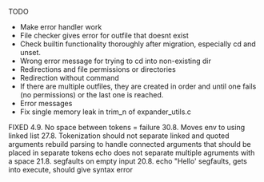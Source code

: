 TODO

- Make error handler work
- File checker gives error for outfile that doesnt exist
- Check builtin functionality thoroughly after migration, especially cd and unset.
- Wrong error message for trying to cd into non-existing dir
- Redirections and file permissions or directories
- Redirection without command
- If there are multiple outfiles, they are created in order and until one fails (no permissions) or the last one is reached.
- Error messages
- Fix single memory leak in trim_n of expander_utils.c

FIXED
4.9. No space between tokens = failure
30.8. Moves env to using linked list
27.8. Tokenization should not separate linked and quoted arguments
rebuild parsing to handle connected arguments that should be placed in separate tokens
echo does not separate multiple agruments with a space
21.8. segfaults on empty input
20.8. echo "Hello' segfaults, gets into execute, should give syntax error
